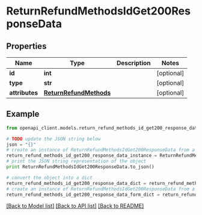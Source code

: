 # ReturnRefundMethodsIdGet200ResponseData


## Properties
Name | Type | Description | Notes
------------ | ------------- | ------------- | -------------
**id** | **int** |  | [optional] 
**type** | **str** |  | [optional] 
**attributes** | [**ReturnRefundMethods**](ReturnRefundMethods.md) |  | [optional] 

## Example

```python
from openapi_client.models.return_refund_methods_id_get200_response_data import ReturnRefundMethodsIdGet200ResponseData

# TODO update the JSON string below
json = "{}"
# create an instance of ReturnRefundMethodsIdGet200ResponseData from a JSON string
return_refund_methods_id_get200_response_data_instance = ReturnRefundMethodsIdGet200ResponseData.from_json(json)
# print the JSON string representation of the object
print ReturnRefundMethodsIdGet200ResponseData.to_json()

# convert the object into a dict
return_refund_methods_id_get200_response_data_dict = return_refund_methods_id_get200_response_data_instance.to_dict()
# create an instance of ReturnRefundMethodsIdGet200ResponseData from a dict
return_refund_methods_id_get200_response_data_form_dict = return_refund_methods_id_get200_response_data.from_dict(return_refund_methods_id_get200_response_data_dict)
```
[[Back to Model list]](../README.md#documentation-for-models) [[Back to API list]](../README.md#documentation-for-api-endpoints) [[Back to README]](../README.md)



